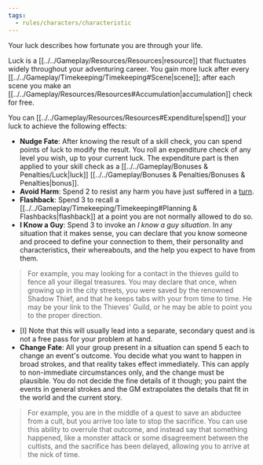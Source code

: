 ```yaml
---
tags:
  - rules/characters/characteristic
---
```

Your luck describes how fortunate you are through your life.

Luck is a [[../../Gameplay/Resources/Resources|resource]] that fluctuates widely throughout your adventuring career.
You gain more luck after every [[../../Gameplay/Timekeeping/Timekeeping#Scene|scene]]; after each scene you make an [[../../Gameplay/Resources/Resources#Accumulation|accumulation]] check for free.

You can [[../../Gameplay/Resources/Resources#Expenditure|spend]] your luck to achieve the following effects:
- **Nudge Fate**: After knowing the result of a skill check, you can spend points of luck to modify the result. You roll an expenditure check of any level you wish, up to your current luck. The expenditure part is then applied to your skill check as a [[../../Gameplay/Bonuses & Penalties/Luck|luck]] [[../../Gameplay/Bonuses & Penalties/Bonuses & Penalties|bonus]].
- **Avoid Harm**: Spend 2 to resist any harm you have just suffered in a [turn](onenote:#Gameplay%20%20Time%20Keeping&section-id={F4B5F533-AED8-4749-B5F7-808512A72D86}&page-id={E4098861-C5E8-48E6-AC40-5915347D3380}&object-id={4E26C052-ECC6-0FA3-299D-234B4D3144D4}&3A&base-path=https://d.docs.live.net/73fbda111a4ef6fc/Documents/System%20Intelligence/Game%20System.one).
- **Flashback**: Spend 3 to recall a [[../../Gameplay/Timekeeping/Timekeeping#Planning & Flashbacks|flashback]] at a point you are not normally allowed to do so.
- **I Know a Guy**: Spend 3 to invoke an *I know a guy situation*. In any situation that it makes sense, you can declare that you know someone and proceed to define your connection to them, their personality and characteristics, their whereabouts, and the help you expect to have from them.
> For example, you may looking for a contact in the thieves guild to fence all your illegal treasures. You may declare that once, when growing up in the city streets, you were saved by the renowned Shadow Thief, and that he keeps tabs with your from time to time. He may be your link to the Thieves' Guild, or he may be able to point you to the proper direction.
- [I] Note that this will usually lead into a separate, secondary quest and is not a free pass for your problem at hand.
- **Change Fate**: All your group present in a situation can spend 5 each to change an event's outcome. You decide what you want to happen in broad strokes, and that reality takes effect immediately. This can apply to non-immediate circumstances only, and the change must be plausible. You do not decide the fine details of it though; you paint the events in general strokes and the GM extrapolates the details that fit in the world and the current story.
> For example, you are in the middle of a quest to save an abductee from a cult, but you arrive too late to stop the sacrifice. You can use this ability to overrule that outcome, and instead say that something happened, like a monster attack or some disagreement between the cultists, and the sacrifice has been delayed, allowing you to arrive at the nick of time.

